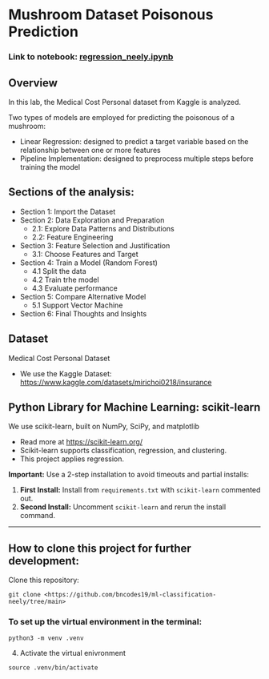 # Mushroom Dataset Poisonous Prediction

### Link to notebook: [regression_neely.ipynb](https://github.com/bncodes19/ml-regression-neely/blob/main/regression_neely.ipynb)

## Overview
In this lab, the Medical Cost Personal dataset from Kaggle is analyzed.

Two types of models are employed for predicting the poisonous of a mushroom:
- Linear Regression: designed to predict a target variable based on the relationship between one or more features
- Pipeline Implementation: designed to preprocess multiple steps before training the model


## Sections of the analysis:
- Section 1: Import the Dataset
- Section 2: Data Exploration and Preparation
   - 2.1: Explore Data Patterns and Distributions
   - 2.2: Feature Engineering
- Section 3: Feature Selection and Justification
   - 3.1: Choose Features and Target
- Section 4: Train a Model (Random Forest)
   - 4.1 Split the data
   - 4.2 Train trhe model
   - 4.3 Evaluate performance
- Section 5: Compare Alternative Model
   - 5.1 Support Vector Machine
- Section 6: Final Thoughts and Insights

## Dataset 
Medical Cost Personal Dataset
- We use the Kaggle Dataset:
<https://www.kaggle.com/datasets/mirichoi0218/insurance>

## Python Library for Machine Learning: scikit-learn
We use scikit-learn, built on NumPy, SciPy, and matplotlib
   - Read more at <https://scikit-learn.org/>
   - Scikit-learn supports classification, regression, and clustering.
   - This project applies regression.

**Important:** Use a 2-step installation to avoid timeouts and partial installs:  
1. **First Install:** Install from `requirements.txt` with `scikit-learn` commented out.  
2. **Second Install:** Uncomment `scikit-learn` and rerun the install command.

---

## How to clone this project for further development:
Clone this repository:  
```shell
git clone <https://github.com/bncodes19/ml-classification-neely/tree/main>
```
### To set up the virtual environment in the terminal:
``` shell
python3 -m venv .venv
```
4. Activate the virtual enivronment
``` shell
source .venv/bin/activate
```
